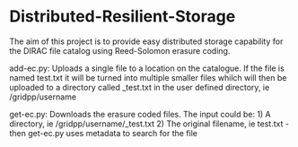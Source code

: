 Distributed-Resilient-Storage
=============================

The aim of this project is to provide easy distributed storage capability
for the DIRAC file catalog using Reed-Solomon erasure coding.

add-ec.py: Uploads a single file to a location on the catalogue.
           If the file is named test.txt it will be turned into 
           multiple smaller files whilch will then be uploaded to 
           a directory called _test.txt in the user defined directory, ie /gridpp/username

get-ec.py: Downloads the erasure coded files. The input could be:
           1) A directory, ie /gridpp/username/_test.txt
           2) The original filename, ie test.txt - then get-ec.py uses metadata to search for the file
